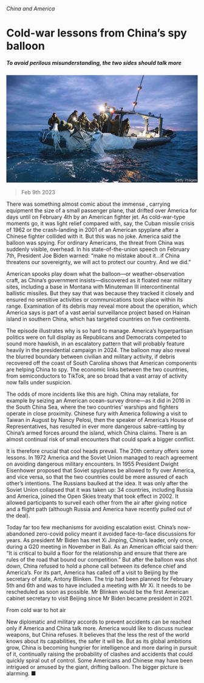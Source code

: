 ###### China and America

# Cold-war lessons from China’s spy balloon 

##### To avoid perilous misunderstanding, the two sides should talk more 

![image](images/20230211_LDP004.jpg) 

> Feb 9th 2023 

There was something almost comic about the immense , carrying equipment the size of a small passenger plane, that drifted over America for days until  on February 4th by an American fighter jet. As cold-war-type moments go, it was light relief compared with, say, the Cuban missile crisis of 1962 or the crash-landing in 2001 of an American spyplane after a Chinese fighter collided with it. But this was no joke. America said the balloon was spying. For ordinary Americans, the threat from China was suddenly visible, overhead. In his state-of-the-union speech on February 7th, President Joe Biden warned: “make no mistake about it…if China threatens our sovereignty, we will act to protect our country. And we did.”

American spooks play down what the balloon—or weather-observation craft, as China’s government insists—discovered as it floated near military sites, including a base in Montana with Minuteman III intercontinental ballistic missiles. But they say that was because they tracked it closely and ensured no sensitive activities or communications took place within its range. Examination of its debris may reveal more about the operation, which America says is part of a vast aerial surveillance project based on Hainan island in southern China, which has targeted countries on five continents. 

The episode illustrates why  is so hard to manage. America’s hyperpartisan politics were on full display as Republicans and Democrats competed to sound more hawkish, in an escalatory pattern that will probably feature heavily in the presidential campaign in 2024. The balloon may also reveal the blurred boundary between civilian and military activity, if debris recovered off the coast of South Carolina shows that American components are helping China to spy. The economic links between the two countries, from semiconductors to TikTok, are so broad that a vast array of activity now falls under suspicion.

The odds of more incidents like this are high. China may retaliate, for example by seizing an American ocean-survey drone—as it did in 2016 in the South China Sea, where the two countries’ warships and fighters operate in close proximity. Chinese fury with America following a visit to Taiwan in August by Nancy Pelosi, then the speaker of America’s House of Representatives, has resulted in ever more dangerous sabre-rattling by China’s armed forces around the island, which China claims. There is an almost continual risk of small encounters that could spark a bigger conflict.

It is therefore crucial that cool heads prevail. The 20th century offers some lessons. In 1972 America and the Soviet Union managed to reach agreement on avoiding dangerous military encounters. In 1955 President Dwight Eisenhower proposed that Soviet spyplanes be allowed to fly over America, and vice versa, so that the two countries could be more assured of each other’s intentions. The Russians baulked at the idea. It was only after the Soviet Union collapsed that it was taken up: 34 countries, including Russia and America, joined the Open Skies treaty that took effect in 2002. It allowed participants to surveil each other from the air after giving notice and a flight path (although Russia and America have recently pulled out of the deal). 

Today far too few mechanisms for avoiding escalation exist. China’s now-abandoned zero-covid policy meant it avoided face-to-face discussions for years. As president Mr Biden has met Xi Jinping, China’s leader, only once, during a G20 meeting in November in Bali. As an American official said then: “It is critical to build a floor for the relationship and ensure that there are rules of the road that bound our competition.” But after the balloon was shot down, China refused to hold a phone call between its defence chief and America’s. For its part, America has called off a visit to Beijing by the secretary of state, Antony Blinken. The trip had been planned for February 5th and 6th and was to have included a meeting with Mr Xi. It needs to be rescheduled as soon as possible. Mr Blinken would be the first American cabinet secretary to visit Beijing since Mr Biden became president in 2021. 

From cold war to hot air 

New diplomatic and military accords to prevent accidents can be reached only if America and China talk more. America would like to discuss nuclear weapons, but China refuses. It believes that the less the rest of the world knows about its capabilities, the safer it will be. But as its global ambitions grow, China is becoming hungrier for intelligence and more daring in pursuit of it, continually raising the probability of clashes and accidents that could quickly spiral out of control. Some Americans and Chinese may have been intrigued or amused by the giant, drifting balloon. The bigger picture is alarming. ■


